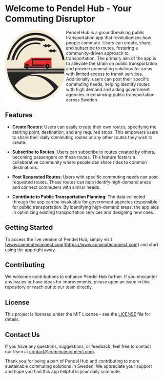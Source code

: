 # Welcome to Pendel Hub - Your Commuting Disruptor

<div style="display: flex; justify-content: center;">
  <img src="app/public/logo.png" alt="CommuteConnect Logo" width="200">
Pendel Hub is a groundbreaking public transportation app that revolutionizes how people commute. Users can create, share, and subscribe to routes, fostering a community-driven approach to transportation. The primary aim of the app is to alleviate the strain on public transportation and provide commuting solutions for areas with limited access to transit services. Additionally, users can post their specific commuting needs, helping identify routes with high demand and aiding government agencies in enhancing public transportation across Sweden.
</div>


## Features

- **Create Routes**: Users can easily create their own routes, specifying the starting point, destination, and any required stops. This empowers users to share their daily commuting routes or any other routes they wish to create.

- **Subscribe to Routes**: Users can subscribe to routes created by others, becoming passengers on these routes. This feature fosters a collaborative community where people can share rides to common destinations.

- **Post Requested Routes**: Users with specific commuting needs can post requested routes. These routes can help identify high-demand areas and connect commuters with similar needs.

- **Contribute to Public Transportation Planning**: The data collected through the app can be invaluable for government agencies responsible for public transportation. By identifying high-demand areas, the app aids in optimizing existing transportation services and designing new ones.

## Getting Started

To access the live version of Pendel Hub, simply visit [www.commuteconnect.com](https://www.commuteconnect.com) and start using the app right away.

## Contributing

We welcome contributions to enhance Pendel Hub further. If you encounter any issues or have ideas for improvements, please open an issue in this repository or reach out to our team directly.

## License

This project is licensed under the MIT License - see the [LICENSE](LICENSE) file for details.

## Contact Us

If you have any questions, suggestions, or feedback, feel free to contact our team at contact@commuteconnect.com.

Thank you for being a part of Pendel Hub and contributing to more sustainable commuting solutions in Sweden! We appreciate your support and hope you find this app helpful in your daily commute.